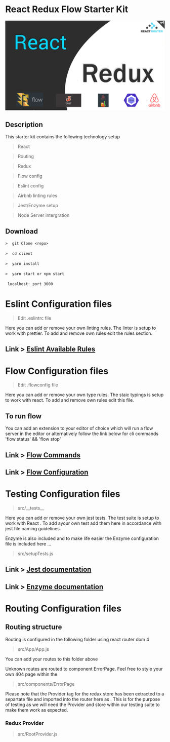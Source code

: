# React Redux Flow Starter Kit



![](./public/images/starterkit-1.png)

## Description

This starter kit contains the following technology setup

> React

> Routing

> Redux

> Flow config

> Eslint config

> Airbnb linting rules

> Jest/Enzyme setup

> Node Server intergration


## Download

```
>  git Clone <repo>

>  cd client

>  yarn install

>  yarn start or npm start

 localhost: port 3000

```

 

# Eslint Configuration files

> Edit .eslintrc file

Here you can add or remove your own linting rules. The linter is setup to work with prettier. To add and remove own rules edit the rules section.

## Link > [Eslint Available Rules](https://eslint.org/docs/rules/)


# Flow Configuration files

> Edit .flowconfig file

Here you can add or remove your own type rules. The staic typings is setup to work with react. To add and remove own rules edit this file.

## To run flow

You can add an extension to your editor of choice which will run a flow server in the editor or alternatively follow the link below for cli commands 'flow status' && 'flow stop'

## Link > [Flow Commands](https://flow.org/en/docs/usage/)


## Link  > [Flow Configuration ](https://flow.org/en/docs/config/)


# Testing Configuration files

> src/\_\_tests_\_

Here you can add or remove your own jest tests. The test suite is setup to work with React . To add ayour own test add them here in accordance with jest file naming guidelines.

Enzyme is also included and to make life easier the Enzyme configuration file is included here ... 

> src/setupTests.js

## Link > [Jest documentation](https://jestjs.io/)

## Link > [Enzyme documentation](https://airbnb.io/enzyme/)

# Routing Configuration files

## Routing structure

Routing is configured in the following folder using react router dom 4

> src/App/App.js

You can add your routes to this folder above

Unknown routes are routed to component ErrorPage. Feel free to style your own 404 page within the 

> src/components/ErrorPage

Please note that the Provider tag for the redux store has been extracted to a separtate file and imported into the router here as <Root>. This is for the purpose of testing as we will need the Provider and store within our testing suite to make them work as expected.

### Redux Provider 

> src/RootProvider.js



